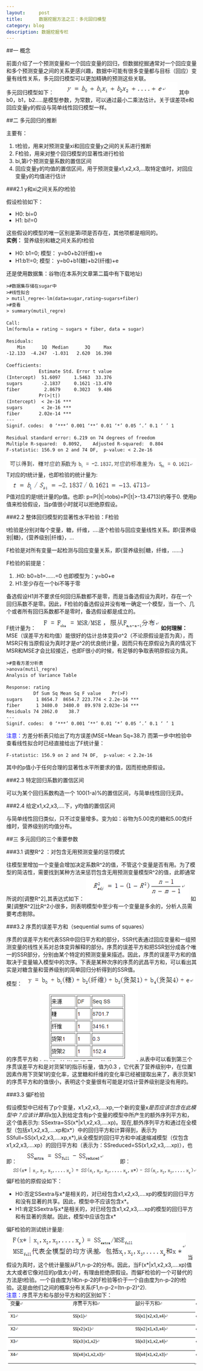 ```yaml
---
layout:     post
title:      数据挖掘方法之三：多元回归模型
category: blog
description: 数据挖掘专栏
--- 
```


##一 概念    

  前面介绍了一个预测变量和一个回应变量的回归，但数据挖掘通常对一个回应变量和多个预测变量之间的关系更感兴趣，数据中可能有很多变量都与目标（回应）变量有线性关系，多元回归模型可以更加精确的预测这些关联。<br>
多元回归模型如下： <img src="/images/blog/muitlregression1.png">
其中b0，b1，b2.....是模型参数，为常数，可以通过最小二乘法估计。关于误差项e和回应变量y的假设与简单线性回归模型一样。
         
##二 多元回归的推断   
  
主要有：
<ol><li>t检验，用来对预测变量xi和回应变量y之间的关系进行推断</li>
<li>F检验，用来对整个回归模型的显著性进行检验</li>  
<li>bi,第i个预测变量系数的置信区间</li> 
<li>回应变量y的均值的置信区间，用于预测变量x1,x2,x3,...取特定值时，对回应变量y的均值进行估计</li>
</ol>

###2.1 y和xi之间关系的t检验  

假设检验如下：
<ul><li>H0: bi=0</li><li>H1:  bi!=0 </li></ul>
这些假设的模型的唯一区别是第i项是否存在，其他项都是相同的。<br>
<B>实例：</B> 营养级别和糖之间关系的t检验
<ul><li>H0: b1=0;                 模型： y=b0+b2(纤维)+e</li><li>H1:b1!=0;                 模型： y=b0+b1(糖)+b2(纤维)+e</li></ul>
还是使用数据集：谷物(在本系列文章第二篇中有下载地址)

    >#数据集存储在sugar中  
    >#线性拟合  
    > mutil_regre<-lm(data=sugar,rating~sugars+fiber)  
    >#查看  
    > summary(mutil_regre)  
  
    Call:  
    lm(formula = rating ~ sugars + fiber, data = sugar)  
  
    Residuals:  
        Min      1Q  Median      3Q     Max   
    -12.133  -4.247  -1.031   2.620  16.398   
  
    Coefficients:  
                Estimate Std. Error t value  
    (Intercept)  51.6097     1.5463  33.376  
    sugars       -2.1837     0.1621 -13.470  
    fiber         2.8679     0.3023   9.486  
                Pr(>|t|)      
    (Intercept)  < 2e-16 ***  
    sugars       < 2e-16 ***  
    fiber       2.02e-14 ***  
    ---  
    Signif. codes:  0 ‘***’ 0.001 ‘**’ 0.01 ‘*’ 0.05 ‘.’ 0.1 ‘ ’ 1  
  
    Residual standard error: 6.219 on 74 degrees of freedom  
    Multiple R-squared:  0.8092,    Adjusted R-squared:  0.804   
    F-statistic: 156.9 on 2 and 74 DF,  p-value: < 2.2e-16  

 <img src="/images/blog/muitlregression2.png"><br>
 T对应的t统计量，也即检验的统计量为:<img src="/images/blog/muitlregression3.png"><br>
P值对应的是t统计量的p值。也即: p=P(|t|>tobs)=P(|t|>-13.4713)约等于0. 使用p值来检验假设，当p值很小时就可以拒绝原假设。

###2.2 整体回归模型的显著性水平检验：F检验

<p> t检验是分别对每个变量，糖，纤维，....逐个检验与回应变量线性关系。即{营养级别|糖}，{营养级别|纤维}，...</p>
<p>F检验是对所有变量一起检测与回应变量关系，即{营养级别|糖，纤维，......}</p>
 F检验的前提是：
<ol><li>.H0: b0=b1=......=0    也即模型为：y=b0+e</li><li>H1:至少存在一个bi不等于零</li></ol>
备选假设H1并不要求任何回归系数都不是零，而是当备选假设为真时，存在一个回归系数不是零。因此，F检验的备选假设并没有唯一确定一个模型，当一个、几个或者所有回归系数都不是零时，备选假设都是成立的。<br>
F统计量为：<img src="/images/blog/muitlregression4.png">
<B>如何理解：</B>MSE（误差平方和均值）能很好的估计总体变异σ^2（不论原假设是否为真），而MSR只有当原假设为真时才是σ^2的优良统计量，因而只有在原假设为真的情况下MSR和MSE才会比较接近，也即F很小的时候，有足够的争取表明原假设为真。

    >#查看方差分析表  
    >anova(mutil_regre)  
    Analysis of Variance Table  
  
    Response: rating  
              Df Sum Sq Mean Sq F value    Pr(>F)      
    sugars     1 8654.7  8654.7 223.774 < 2.2e-16 ***  
    fiber      1 3480.0  3480.0  89.978 2.023e-14 ***  
    Residuals 74 2862.0    38.7                        
    ---  
    Signif. codes:  0 ‘***’ 0.001 ‘**’ 0.01 ‘*’ 0.05 ‘.’ 0.1 ‘ ’ 1 

<font color="blue">注意：</font>方差分析表只给出了均方误差(MSE=Mean Sq=38.7) 而第一步中t检验中查看线性拟合时已经直接给出了F统计量：

    F-statistic: 156.9 on 2 and 74 DF,  p-value: < 2.2e-16

其中的p值小于任何合理的显著性水平所要求的值，因而拒绝原假设。

###2.3 特定回归系数的置信区间

可以为某个回归系数构造一个 100(1-a)%的置信区间，与简单线性回归无异。

###2.4 给定x1,x2,x3,....下，y均值的置信区间

与简单线性回归类似，只不过变量增多。变为如：谷物为5.00克的糖和5.00克纤维时，营养级别的均值分布。

##三 多元回归的三个重要参数

###3.1 调整R^2 ：对包含无用预测变量的惩罚模式 

往模型里增加一个变量会增加决定系数R^2的值，不管这个变量是否有用。为了模型的简洁性，需要找到某种方法来惩罚包含无用预测变量模型R^2的值，此即通常所说的[调整R^2],其表达式如下： <img src="/images/blog/muitlregression5.png">
如果[调整R^2]比R^2小很多，则表明模型中至少有一个变量是多余的，分析人员需要考虑剔除。

###3.2 序贯的误差平方和（sequential sums of squares）

序贯的误差平方和代表SSR中回归平方和的部分，SSR代表通过回应变量和一组预测变量的线性关系对总体变异解释的部分。序贯的误差平方和把SSR划分成各个唯一的SSR部分，分别由某个特定的预测变量来描述。因此，序贯的误差平方和的值取决于变量输入模型中的次序。下表是某种次序的序贯的武昌平方和，可以看出其实是对糖含量和营养级别的简单回归分析得到的SSR值。<br>
模型：<img src="/images/blog/muitlregression6.png">的序贯平方和
<img src="/images/blog/muitlregression7.png">
从表中可以看到第三个序贯误差平方和是对货架1的指示标量，值为0.3 ，它代表了营养级别中，在位置因素作用下货架1的变化率，这里糖和纤维的变化率已经被提取出来了，表示货架1的序贯平方和的值很小，表明这个变量很有可能是对估计营养级别是没有用的。

###3.3 偏F检验

假设模型中已经有了p个变量，x1,x2,x3,....xp,一个新的变量x*是否应该包含在此模型中？应该计算将x*加入到给定含有p个变量的模型中所产生的额外序列平方和，这个值表示为: SSextra=SS(x*|x1,x2,x3,....xp)。现在,额外序列平方和通过在全模型（包括x1,x2,x3,....xp和x*）中的回归平方和计算得到，表示为SSfull=SS(x1,x2,x3,....xp,x*),从全模型的回归平方和中减速缩减模型（仅包含x1,x2,x3,....xp）的回归平方和（表示为：SSreduced=SS(x1,x2,x3,....xp)），也即：
<img src="/images/blog/muitlregression8.png">
即：<br>
<img src="/images/blog/muitlregression9.png">
偏F检验的原假设如下：
<ul><li>H0:否定SSextra与x*是相关的，对已经包含x1,x2,x3,....xp的模型的回归平方和没有显著的共享。因此，模型中不应该包含x*。</li><li>H1:肯定SSextra与x*是相关的，对已经包含x1,x2,x3,....xp的模型的回归平方和有显著的贡献。因此，模型中应该包含x*</li></ul>
偏F检验的测试统计量是:
<img src="/images/blog/muitlregression10.png">
当假设为真时，这个统计量服从F1,n-p-2的分布。因此，当F(x*|x1,x2,x3,....xp)值太大或者它像对应的p值太小时，有理由拒绝原假设。而偏F检验的一个可替代的方法是t检验。一个自由度为1和n-p-2的F检验等价于一个自由度为n-p-2的t检验。这是由他们之间的概率分布关系(F1,n-p-2=(tn-p-2)^2).<br>
<font color="blue">注意：</font>序贯平方和与部分平方和的区别如下：
<img src="/images/blog/muitlregression11.png">
